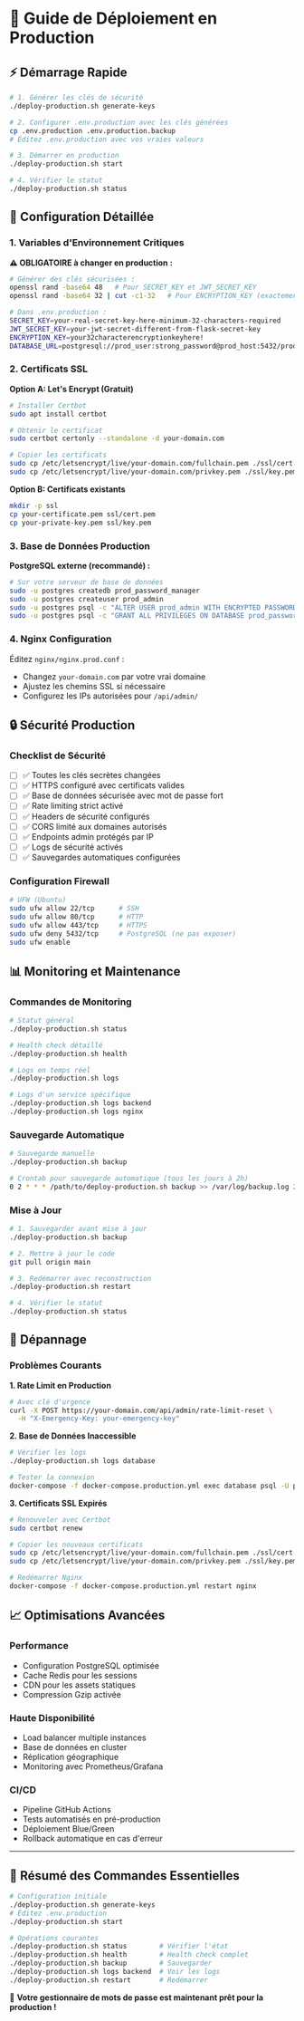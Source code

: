 # 🚀 Guide de Déploiement en Production

## ⚡ Démarrage Rapide

```bash
# 1. Générer les clés de sécurité
./deploy-production.sh generate-keys

# 2. Configurer .env.production avec les clés générées
cp .env.production .env.production.backup
# Éditez .env.production avec vos vraies valeurs

# 3. Démarrer en production
./deploy-production.sh start

# 4. Vérifier le statut
./deploy-production.sh status
```

## 🔧 Configuration Détaillée

### 1. Variables d'Environnement Critiques

**⚠️ OBLIGATOIRE à changer en production :**

```bash
# Générer des clés sécurisées :
openssl rand -base64 48   # Pour SECRET_KEY et JWT_SECRET_KEY
openssl rand -base64 32 | cut -c1-32   # Pour ENCRYPTION_KEY (exactement 32 chars)

# Dans .env.production :
SECRET_KEY=your-real-secret-key-here-minimum-32-characters-required
JWT_SECRET_KEY=your-jwt-secret-different-from-flask-secret-key
ENCRYPTION_KEY=your32characterencryptionkeyhere!
DATABASE_URL=postgresql://prod_user:strong_password@prod_host:5432/prod_db
```

### 2. Certificats SSL

**Option A: Let's Encrypt (Gratuit)**
```bash
# Installer Certbot
sudo apt install certbot

# Obtenir le certificat
sudo certbot certonly --standalone -d your-domain.com

# Copier les certificats
sudo cp /etc/letsencrypt/live/your-domain.com/fullchain.pem ./ssl/cert.pem
sudo cp /etc/letsencrypt/live/your-domain.com/privkey.pem ./ssl/key.pem
```

**Option B: Certificats existants**
```bash
mkdir -p ssl
cp your-certificate.pem ssl/cert.pem
cp your-private-key.pem ssl/key.pem
```

### 3. Base de Données Production

**PostgreSQL externe (recommandé) :**
```bash
# Sur votre serveur de base de données
sudo -u postgres createdb prod_password_manager
sudo -u postgres createuser prod_admin
sudo -u postgres psql -c "ALTER USER prod_admin WITH ENCRYPTED PASSWORD 'strong_password';"
sudo -u postgres psql -c "GRANT ALL PRIVILEGES ON DATABASE prod_password_manager TO prod_admin;"
```

### 4. Nginx Configuration

Éditez `nginx/nginx.prod.conf` :
- Changez `your-domain.com` par votre vrai domaine
- Ajustez les chemins SSL si nécessaire
- Configurez les IPs autorisées pour `/api/admin/`

## 🔒 Sécurité Production

### Checklist de Sécurité

- [ ] ✅ Toutes les clés secrètes changées
- [ ] ✅ HTTPS configuré avec certificats valides  
- [ ] ✅ Base de données sécurisée avec mot de passe fort
- [ ] ✅ Rate limiting strict activé
- [ ] ✅ Headers de sécurité configurés
- [ ] ✅ CORS limité aux domaines autorisés
- [ ] ✅ Endpoints admin protégés par IP
- [ ] ✅ Logs de sécurité activés
- [ ] ✅ Sauvegardes automatiques configurées

### Configuration Firewall

```bash
# UFW (Ubuntu)
sudo ufw allow 22/tcp      # SSH
sudo ufw allow 80/tcp      # HTTP
sudo ufw allow 443/tcp     # HTTPS
sudo ufw deny 5432/tcp     # PostgreSQL (ne pas exposer)
sudo ufw enable
```

## 📊 Monitoring et Maintenance

### Commandes de Monitoring

```bash
# Statut général
./deploy-production.sh status

# Health check détaillé
./deploy-production.sh health

# Logs en temps réel
./deploy-production.sh logs

# Logs d'un service spécifique
./deploy-production.sh logs backend
./deploy-production.sh logs nginx
```

### Sauvegarde Automatique

```bash
# Sauvegarde manuelle
./deploy-production.sh backup

# Crontab pour sauvegarde automatique (tous les jours à 2h)
0 2 * * * /path/to/deploy-production.sh backup >> /var/log/backup.log 2>&1
```

### Mise à Jour

```bash
# 1. Sauvegarder avant mise à jour
./deploy-production.sh backup

# 2. Mettre à jour le code
git pull origin main

# 3. Redémarrer avec reconstruction
./deploy-production.sh restart

# 4. Vérifier le statut
./deploy-production.sh status
```

## 🚨 Dépannage

### Problèmes Courants

**1. Rate Limit en Production**
```bash
# Avec clé d'urgence
curl -X POST https://your-domain.com/api/admin/rate-limit-reset \
  -H "X-Emergency-Key: your-emergency-key"
```

**2. Base de Données Inaccessible**
```bash
# Vérifier les logs
./deploy-production.sh logs database

# Tester la connexion
docker-compose -f docker-compose.production.yml exec database psql -U prod_admin -d prod_password_manager
```

**3. Certificats SSL Expirés**
```bash
# Renouveler avec Certbot
sudo certbot renew

# Copier les nouveaux certificats
sudo cp /etc/letsencrypt/live/your-domain.com/fullchain.pem ./ssl/cert.pem
sudo cp /etc/letsencrypt/live/your-domain.com/privkey.pem ./ssl/key.pem

# Redémarrer Nginx
docker-compose -f docker-compose.production.yml restart nginx
```

## 📈 Optimisations Avancées

### Performance
- Configuration PostgreSQL optimisée
- Cache Redis pour les sessions
- CDN pour les assets statiques
- Compression Gzip activée

### Haute Disponibilité
- Load balancer multiple instances
- Base de données en cluster
- Réplication géographique
- Monitoring avec Prometheus/Grafana

### CI/CD
- Pipeline GitHub Actions
- Tests automatisés en pré-production
- Déploiement Blue/Green
- Rollback automatique en cas d'erreur

---

## 🎯 Résumé des Commandes Essentielles

```bash
# Configuration initiale
./deploy-production.sh generate-keys
# Éditez .env.production
./deploy-production.sh start

# Opérations courantes
./deploy-production.sh status        # Vérifier l'état
./deploy-production.sh health        # Health check complet
./deploy-production.sh backup        # Sauvegarder
./deploy-production.sh logs backend  # Voir les logs
./deploy-production.sh restart       # Redémarrer
```

🚀 **Votre gestionnaire de mots de passe est maintenant prêt pour la production !**
